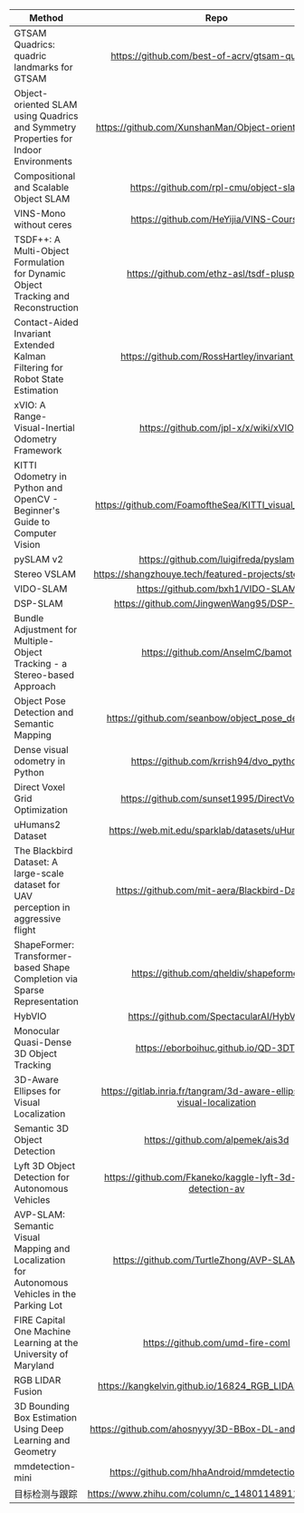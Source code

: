 | Method   |      Repo      |
|----------|:-------------:|
| GTSAM Quadrics: quadric landmarks for GTSAM |  https://github.com/best-of-acrv/gtsam-quadrics | 
| Object-oriented SLAM using Quadrics and Symmetry Properties for Indoor Environments |    https://github.com/XunshanMan/Object-oriented-SLAM   |   
| Compositional and Scalable Object SLAM | https://github.com/rpl-cmu/object-slam |   
|VINS-Mono without ceres|https://github.com/HeYijia/VINS-Course|
|TSDF++: A Multi-Object Formulation for Dynamic Object Tracking and Reconstruction|https://github.com/ethz-asl/tsdf-plusplus| 
|Contact-Aided Invariant Extended Kalman Filtering for Robot State Estimation|https://github.com/RossHartley/invariant-ekf|
|xVIO: A Range-Visual-Inertial Odometry Framework|https://github.com/jpl-x/x/wiki/xVIO|
|KITTI Odometry in Python and OpenCV - Beginner's Guide to Computer Vision|https://github.com/FoamoftheSea/KITTI_visual_odometry|
|pySLAM v2|https://github.com/luigifreda/pyslam|
|Stereo VSLAM|https://shangzhouye.tech/featured-projects/stereo_slam/|
|VIDO-SLAM|https://github.com/bxh1/VIDO-SLAM|
|DSP-SLAM|https://github.com/JingwenWang95/DSP-SLAM|
|Bundle Adjustment for Multiple-Object Tracking - a Stereo-based Approach|https://github.com/AnselmC/bamot|
|Object Pose Detection and Semantic Mapping|https://github.com/seanbow/object_pose_detection|
|Dense visual odometry in Python|https://github.com/krrish94/dvo_python|
|Direct Voxel Grid Optimization|https://github.com/sunset1995/DirectVoxGO|
|uHumans2 Dataset|https://web.mit.edu/sparklab/datasets/uHumans2/|
|The Blackbird Dataset: A large-scale dataset for UAV perception in aggressive flight|https://github.com/mit-aera/Blackbird-Dataset|
|ShapeFormer: Transformer-based Shape Completion via Sparse Representation|https://github.com/qheldiv/shapeformer|
|HybVIO|https://github.com/SpectacularAI/HybVIO|
|Monocular Quasi-Dense 3D Object Tracking|https://eborboihuc.github.io/QD-3DT/|
|3D-Aware Ellipses for Visual Localization|https://gitlab.inria.fr/tangram/3d-aware-ellipses-for-visual-localization|
|Semantic 3D Object Detection|https://github.com/alpemek/ais3d|
|Lyft 3D Object Detection for Autonomous Vehicles|https://github.com/Fkaneko/kaggle-lyft-3d-object-detection-av|
|AVP-SLAM: Semantic Visual Mapping and Localization for Autonomous Vehicles in the Parking Lot|https://github.com/TurtleZhong/AVP-SLAM-SIM|
|FIRE Capital One Machine Learning at the University of Maryland|https://github.com/umd-fire-coml|
|RGB LIDAR Fusion|https://kangkelvin.github.io/16824_RGB_LIDAR_Fusion/|
|3D Bounding Box Estimation Using Deep Learning and Geometry|https://github.com/ahosnyyy/3D-BBox-DL-and-Geometry|
|mmdetection-mini|https://github.com/hhaAndroid/mmdetection-mini|
|目标检测与跟踪|https://www.zhihu.com/column/c_1480114891122479105|
